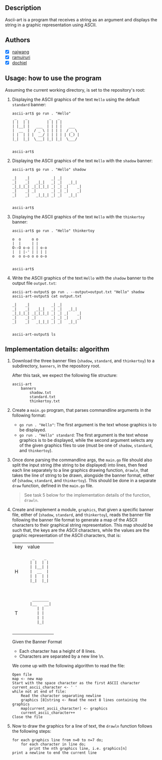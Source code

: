
## Description

Ascii-art is a program that receives a string as an argument and displays the string in a graphic representation using ASCII.

## Authors

- [x] [najwang](https://learn.zone01kisumu.ke/git/najwang)
- [x] [ramuiruri](https://learn.zone01kisumu.ke/git/ramuiruri)
- [x] [dochiel](https://learn.zone01kisumu.ke/git/dochiel)

## Usage: how to use the program

Assuming the current working directory, is set to the repository's root:

1. Displaying the ASCII graphics of the text `Hello` using the default `standard` banner:
   
   ```shell
   ascii-art$ go run . "Hello"
    _    _          _   _          
   | |  | |        | | | |         
   | |__| |   ___  | | | |   ___   
   |  __  |  / _ \ | | | |  / _ \  
   | |  | | |  __/ | | | | | (_) | 
   |_|  |_|  \___| |_| |_|  \___/  
                                   
                                   
   ascii-art$
   ```

2. Displaying the ASCII graphics of the text `Hello` with the `shadow` banner:
   
   ```shell
   ascii-art$ go run . "Hello" shadow
                                    
   _|    _|          _| _|          
   _|    _|   _|_|   _| _|   _|_|   
   _|_|_|_| _|_|_|_| _| _| _|    _| 
   _|    _| _|       _| _| _|    _| 
   _|    _|   _|_|_| _| _|   _|_|   
                                    
                                    
   ascii-art$
   ```

3. Displaying the ASCII graphics of the text `Hello` with the `thinkertoy` banner:
   
   ```shell
   ascii-art$ go run . "Hello" thinkertoy
                    
   o  o     o o     
   |  |     | |     
   O--O o-o | | o-o 
   |  | |-' | | | | 
   o  o o-o o o o-o 
                    
                    
   ascii-art$
   ```
   
4. Write the ASCII graphics of the text `Hello` with the `shadow` banner to the output file `output.txt`:

   ```shell
   ascii-art-output$ go run . --output=output.txt "Hello" shadow
   ascii-art-output$ cat output.txt
   
   _|    _|          _| _|          
   _|    _|   _|_|   _| _|   _|_|   
   _|_|_|_| _|_|_|_| _| _| _|    _|
   _|    _| _|       _| _| _|    _|
   _|    _|   _|_|_| _| _|   _|_|
   
   
   ascii-art-output$ ls
   ```

## Implementation details: algorithm

1. Download the three banner files (`shadow`, `standard`, and `thinkertoy`) to a subdirectory, `banners`, in the repository root.

   After this task, we expect the following file structure:
    ```text
    ascii-art
        banners
            shadow.txt
            standard.txt
            thinkertoy.txt
    ```

2. Create a `main.go` program, that parses commandline arguments in the following format:

    - `go run . "Hello"`: The first argument is the text whose graphics is to be displayed.
    - `go run . "Hello" standard`: The first argument is the text whose graphics is to be displayed, while the second argument selects any of the given graphics files to use (must be one of `shadow`, `standard`, and `thinkertoy`).

3. Once done parsing the commandline args, the `main.go` file should also split the input string (the string to be displayed) into lines, then feed each line separately to a line graphics drawing function, `drawln`, that takes the line of string to be drawn, alongside the banner format, either of (`shadow`, `standard`, and `thinkertoy`). This should be done in a separate `draw` function, defined in the `main.go` file.

   > See task 5 below for the implementation details of the function, `drawln`.

4. Create and implement a module, `graphics`, that given a specific banner file, either of (`shadow`, `standard`, and `thinkertoy`), reads the banner file following the banner file format to generate a map of the ASCII characters to their graphical string representation. This map should be such that, the keys are the ASCII characters, while the values are the graphic representation of the ASCII characters, that is:

    <table>
    <tr>
    <td>key</td>
    <td>value</td>
    </tr>

    <tr>
    <td>H</td>
    <td>
    <pre>
     _    _  
    | |  | |
    | |__| |
    |  __  |
    | |  | |
    |_|  |_|
    </pre>
    </td>
    </tr>

    <tr>
    <td>T</td>
    <td>
    <pre>
     _______ 
    |__   __|
       | |   
       | |   
       | |   
       |_|   
    </pre>
    </td>

    </tr>
    </table>

   Given the Banner Format
    - Each character has a height of 8 lines.
    - Characters are separated by a new line \n.

   We come up with the following algorithm to read the file:

    ```text
    Open file
    map <- new map
    Start with the space character as the first ASCII character
    current_ascii_character <- ' ' 
    while not at end of file:
        Read the character separating newline
        graphics [8]string <- Read the next 8 lines containing the graphics
        map[current_ascii_character] <- graphics
        current_ascii_character++
    Close the file
    ```

5. Now to draw the graphics for a line of text, the `drawln` function follows the following steps:

    ```text
   for each graphics line from n=0 to n=7 do;
        for each character in line do;
            print the nth graphics line, i.e. graphics[n]
   print a newline to end the current line
    ```
   


